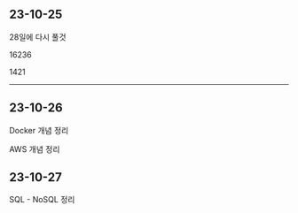 
## 23-10-25
28일에 다시 풀것

16236

1421

<hr>

## 23-10-26

Docker 개념 정리

AWS 개념 정리

## 23-10-27

SQL - NoSQL 정리
